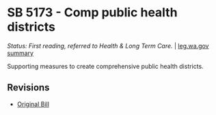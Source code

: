 # SB 5173 - Comp public health districts
*Status: First reading, referred to Health & Long Term Care.* | [leg.wa.gov summary](https://app.leg.wa.gov/billsummary?BillNumber=5173&Year=2021)

Supporting measures to create comprehensive public health districts.

## Revisions
* [Original Bill](1/)
